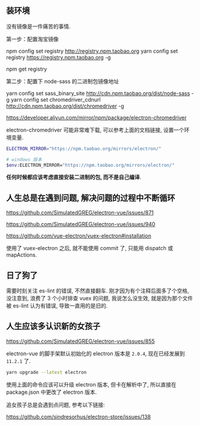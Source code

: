 ## 装环境

没有镜像是一件痛苦的事情.

第一步：配置淘宝镜像

npm config set registry http://registry.npm.taobao.org
yarn config set registry https://registry.npm.taobao.org -g

npm get registry

第二步：配置下 node-sass 的二进制包镜像地址

yarn config set sass_binary_site http://cdn.npm.taobao.org/dist/node-sass -g
yarn config set chromedriver_cdnurl http://cdn.npm.taobao.org/dist/chromedriver -g

https://developer.aliyun.com/mirror/npm/package/electron-chromedriver

electron-chromedriver 可能非常难下载, 可以参考上面的文档链接, 设置一个环境变量.

```bash
ELECTRON_MIRROR="https://npm.taobao.org/mirrors/electron/"

# windows 版本
$env:ELECTRON_MIRROR="https://npm.taobao.org/mirrors/electron/"
```

**任何时候都应该考虑直接安装二进制的包, 而不是自己编译**.

## 人生总是在遇到问题, 解决问题的过程中不断循环

https://github.com/SimulatedGREG/electron-vue/issues/871

https://github.com/SimulatedGREG/electron-vue/issues/940

https://github.com/vue-electron/vuex-electron#installation

使用了 vuex-electron 之后, 就不能使用 commit 了, 只能用 dispatch 或 mapActions.

## 日了狗了

需要时刻关注 es-lint 的错误, 不然直接翻车.
刚才因为有个注释后面多了个空格, 没注意到, 浪费了 3 个小时排查 vuex 的问题, 我说怎么没生效,
就是因为那个文件被 es-lint 认为有错误, 导致一直用的是旧的.

## 人生应该多认识新的女孩子

https://github.com/SimulatedGREG/electron-vue/issues/855

electron-vue 的脚手架默认初始化的 electron 版本是 `2.0.4`, 现在已经发展到 `11.2.1` 了.

```bash
yarn upgrade --latest electron
```

使用上面的命令应该可以升级 electron 版本, 但卡在解析中了, 所以直接在 package.json 中更改了 electron 版本.

追女孩子总是会遇到点问题, 参考以下链接:

https://github.com/sindresorhus/electron-store/issues/138
